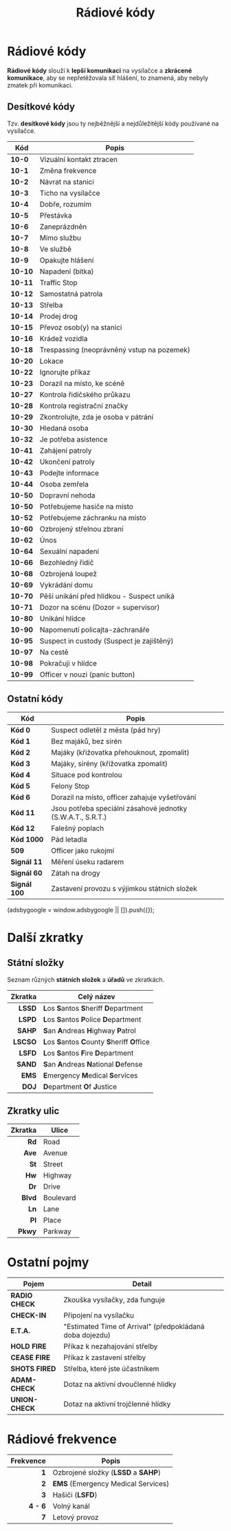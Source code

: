 ﻿---
title: Rádiové kódy
description: Seznamy rádiových kódů a zkratek
---
<script setup>
  const gAds = import.meta.env.VITE_GADS;
</script>

# Rádiové kódy

**Rádiové kódy** slouží k **lepší komunikaci** na vysílačce a **zkrácené komunikace**, aby se nepřetěžovala síť hlášení, to znamená, aby nebyly zmatek při komunikaci.

## Desítkové kódy

Tzv. **desítkové kódy** jsou ty nejběžnější a nejdůležitější kódy používané na vysílačce.

| Kód         | Popis                                                      |
|-------------|------------------------------------------------------------|
| **10-0**    | Vizuální kontakt ztracen                                   |
| **10-1**    | Změna frekvence                                            |
| **10-2**    | Návrat na stanici                                          |
| **10-3**    | Ticho na vysílačce                                         |
| **10-4**    | Dobře, rozumím                                             |
| **10-5**    | Přestávka                                                  |
| **10-6**    | Zaneprázdněn                                               |
| **10-7**    | Mimo službu                                                |
| **10-8**    | Ve službě                                                  |
| **10-9**    | Opakujte hlášení                                           |
| **10-10**   | Napadení (bitka)                                           |
| **10-11**   | Traffic Stop                                               |
| **10-12**   | Samostatná patrola                                         |
| **10-13**   | Střelba                                                    |
| **10-14**   | Prodej drog                                                |
| **10-15**   | Převoz osob(y) na stanici                                  |
| **10-16**   | Krádež vozidla                                             |
| **10-18**   | Trespassing (neoprávněný vstup na pozemek)                 |
| **10-20**   | Lokace                                                     |
| **10-22**   | Ignorujte příkaz                                           |
| **10-23**   | Dorazil na místo, ke scéně                                 |
| **10-27**   | Kontrola řidičského průkazu                                |
| **10-28**   | Kontrola registrační značky                                |
| **10-29**   | Zkontrolujte, zda je osoba v pátrání                       |
| **10-30**   | Hledaná osoba                                              |
| **10-32**   | Je potřeba asistence                                       |
| **10-41**   | Zahájení patroly                                           |
| **10-42**   | Ukončení patroly                                           |
| **10-43**   | Podejte informace                                          |
| **10-44**   | Osoba zemřela                                              |
| **10-50**   | Dopravní nehoda                                            |
| **10-50**   | Potřebujeme hasiče na místo                                |
| **10-52**   | Potřebujeme záchranku na místo                             |
| **10-60**   | Ozbrojený střelnou zbraní                                  |
| **10-62**   | Únos                                                       |
| **10-64**   | Sexuální napadení                                          |
| **10-66**   | Bezohledný řidič                                           |
| **10-68**   | Ozbrojená loupež                                           |
| **10-69**   | Vykrádání domu                                             |
| **10-70**   | Pěší unikání před hlídkou - Suspect uniká                  |
| **10-71**   | Dozor na scénu (Dozor = supervisor)                        |
| **10-80**   | Unikání hlídce                                             |
| **10-90**   | Napomenutí policajta-záchranáře                            |
| **10-95**   | Suspect in custody (Suspect je zajištěný)                  |
| **10-97**   | Na cestě                                                   |
| **10-98**   | Pokračuji v hlídce                                         |
| **10-99**   | Officer v nouzi (panic button)                             |

## Ostatní kódy

| Kód            | Popis                                                      |
|----------------|------------------------------------------------------------|
| **Kód 0**      | Suspect odletěl z města (pád hry)                          |
| **Kód 1**      | Bez majáků, bez sirén                                      |
| **Kód 2**      | Majáky (křižovatka přehouknout, zpomalit)                  |
| **Kód 3**      | Majáky, sirény (křižovatka zpomalit)                       |
| **Kód 4**      | Situace pod kontrolou                                      |
| **Kód 5**      | Felony Stop                                                |
| **Kód 6**      | Dorazil na místo, officer zahajuje vyšetřování             |
| **Kód 11**     | Jsou potřeba speciální zásahové jednotky (S.W.A.T., S.R.T.)|
| **Kód 12**     | Falešný poplach                                            |
| **Kód 1000**   | Pád letadla                                                |
| **509**        | Officer jako rukojmí                                       |
| **Signál 11**  | Měření úseku radarem                                       |
| **Signál 60**  | Zátah na drogy                                             |
| **Signál 100** | Zastavení provozu s výjimkou státních složek               |

<scriptx async src="https://pagead2.googlesyndication.com/pagead/js/adsbygoogle.js?client=ca-pub-{{ gAds }}"
     crossorigin="anonymous"></scriptx>
<ins class="adsbygoogle"
     style="display:block; text-align:center;"
     data-ad-layout="in-article"
     data-ad-format="fluid"
     data-ad-client="ca-pub-{{ gAds }}"
     data-ad-slot="7591922319"></ins>
<scriptx>
     (adsbygoogle = window.adsbygoogle || []).push({});
</scriptx>

# Další zkratky

## Státní složky

Seznam různých **státních složek** a **úřadů** ve zkratkách.

| Zkratka      | Celý název                                               |
|-------------:|----------------------------------------------------------|
| **LSSD**     | **L**os **S**antos **S**heriff **D**epartment            |
| **LSPD**     | **L**os **S**antos **P**olice **D**epartment             |
| **SAHP**     | **S**an **A**ndreas **H**ighway **P**atrol               |
| **LSCSO**    | **L**os **S**antos **C**ounty **S**heriff **O**ffice     |
| **LSFD**     | **L**os **S**antos **F**ire **D**epartment               |
| **SAND**     | **S**an **A**ndreas **N**ational **D**efense             |
| **EMS**      | **E**mergency **M**edical **S**ervices                   |
| **DOJ**      | **D**epartment **O**f **J**ustice                        |

## Zkratky ulic

| Zkratka      | Ulice                                                    |
|-------------:|----------------------------------------------------------|
| **Rd**       | Road                                                     |
| **Ave**      | Avenue                                                   |
| **St**       | Street                                                   |
| **Hw**       | Highway                                                  |
| **Dr**       | Drive                                                    |
| **Blvd**     | Boulevard                                                |
| **Ln**       | Lane                                                     |
| **Pl**       | Place                                                    |
| **Pkwy**     | Parkway                                                  |

# Ostatní pojmy

| Pojem           | Detail                                                  |
|-----------------|---------------------------------------------------------|
| **RADIO CHECK** | Zkouška vysílačky, zda funguje                          |
| **CHECK-IN**    | Připojení na vysílačku                                  |
| **E.T.A.**      | "Estimated Time of Arrival" (předpokládaná doba dojezdu)|
| **HOLD FIRE**   | Příkaz k nezahajování střelby                           |
| **CEASE FIRE**  | Příkaz k zastavení střelby                              |
| **SHOTS FIRED** | Střelba, které jste účastníkem                          |
| **ADAM-CHECK**  | Dotaz na aktivní dvoučlenné hlídky                      |
| **UNION-CHECK** | Dotaz na aktivní trojčlenné hlídky                      |

# Rádiové frekvence

| Frekvence   | Popis                                  |
|------------:|----------------------------------------|
| **1**       | Ozbrojené složky (**LSSD** a **SAHP**) |
| **2**       | **EMS** (Emergency Medical Services)   |
| **3**       | Hašiči (**LSFD**)                      |
| **4 - 6**   | Volný kanál                            |
| **7**       | Letový provoz                          |
